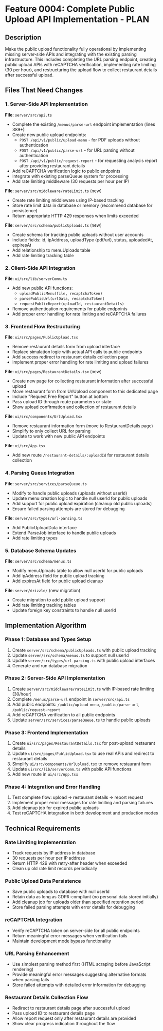# Feature 0004: Complete Public Upload API Implementation - PLAN

## Description

Make the public upload functionality fully operational by implementing missing server-side APIs and integrating with the existing parsing infrastructure. This includes completing the URL parsing endpoint, creating public upload APIs with reCAPTCHA verification, implementing rate limiting (30 per hour), and restructuring the upload flow to collect restaurant details after successful upload.

## Files That Need Changes

### 1. Server-Side API Implementation

**File**: `server/src/api.ts`
- Complete the existing `/menus/parse-url` endpoint implementation (lines 389+)
- Create new public upload endpoints:
  - `POST /api/v1/public/upload-menu` - for PDF uploads without authentication
  - `POST /api/v1/public/parse-url` - for URL parsing without authentication  
  - `POST /api/v1/public/request-report` - for requesting analysis report after providing restaurant details
- Add reCAPTCHA verification logic to public endpoints
- Integrate with existing parseQueue system for processing
- Add rate limiting middleware (30 requests per hour per IP)

**File**: `server/src/middleware/rateLimit.ts` (new)
- Create rate limiting middleware using IP-based tracking
- Store rate limit data in database or memory (recommend database for persistence)
- Return appropriate HTTP 429 responses when limits exceeded

**File**: `server/src/schema/publicUploads.ts` (new)
- Create schema for tracking public uploads without user accounts
- Include fields: id, ipAddress, uploadType (pdf/url), status, uploadedAt, expiresAt
- Add relationship to menuUploads table
- Add rate limiting tracking table

### 2. Client-Side API Integration

**File**: `ui/src/lib/serverComm.ts`
- Add new public API functions:
  - `uploadPublicMenu(file, recaptchaToken)` 
  - `parsePublicUrl(urlData, recaptchaToken)`
  - `requestPublicReport(uploadId, restaurantDetails)`
- Remove authentication requirements for public endpoints
- Add proper error handling for rate limiting and reCAPTCHA failures

### 3. Frontend Flow Restructuring

**File**: `ui/src/pages/PublicUpload.tsx`
- Remove restaurant details form from upload interface
- Replace simulation logic with actual API calls to public endpoints
- Add success redirect to restaurant details collection page
- Implement proper error handling for rate limiting and upload failures

**File**: `ui/src/pages/RestaurantDetails.tsx` (new)
- Create new page for collecting restaurant information after successful upload
- Move restaurant form from UrlUpload component to this dedicated page
- Include "Request Free Report" button at bottom
- Pass upload ID through route parameters or state
- Show upload confirmation and collection of restaurant details

**File**: `ui/src/components/UrlUpload.tsx`
- Remove restaurant information form (move to RestaurantDetails page)
- Simplify to only collect URL for parsing
- Update to work with new public API endpoints

**File**: `ui/src/App.tsx`
- Add new route `/restaurant-details/:uploadId` for restaurant details collection

### 4. Parsing Queue Integration

**File**: `server/src/services/parseQueue.ts`
- Modify to handle public uploads (uploads without userId)
- Update menu creation logic to handle null userId for public uploads
- Add support for public upload expiration (cleanup old public uploads)
- Ensure failed parsing attempts are stored for debugging

**File**: `server/src/types/url-parsing.ts`
- Add PublicUploadData interface
- Extend ParseJob interface to handle public uploads
- Add rate limiting types

### 5. Database Schema Updates

**File**: `server/src/schema/menus.ts`
- Modify menuUploads table to allow null userId for public uploads
- Add ipAddress field for public upload tracking
- Add expiresAt field for public upload cleanup

**File**: `server/drizzle/` (new migration)
- Create migration to add public upload support
- Add rate limiting tracking tables
- Update foreign key constraints to handle null userId

## Implementation Algorithm

### Phase 1: Database and Types Setup
1. Create `server/src/schema/publicUploads.ts` with public upload tracking
2. Update `server/src/schema/menus.ts` to support null userId
3. Update `server/src/types/url-parsing.ts` with public upload interfaces
4. Generate and run database migration

### Phase 2: Server-Side API Implementation  
1. Create `server/src/middleware/rateLimit.ts` with IP-based rate limiting (30/hour)
2. Complete `/menus/parse-url` endpoint in `server/src/api.ts`
3. Add public endpoints: `/public/upload-menu`, `/public/parse-url`, `/public/request-report`
4. Add reCAPTCHA verification to all public endpoints
5. Update `server/src/services/parseQueue.ts` to handle public uploads

### Phase 3: Frontend Implementation
1. Create `ui/src/pages/RestaurantDetails.tsx` for post-upload restaurant details
2. Update `ui/src/pages/PublicUpload.tsx` to use real APIs and redirect to restaurant details
3. Simplify `ui/src/components/UrlUpload.tsx` to remove restaurant form
4. Update `ui/src/lib/serverComm.ts` with public API functions
5. Add new route in `ui/src/App.tsx`

### Phase 4: Integration and Error Handling
1. Test complete flow: upload → restaurant details → report request
2. Implement proper error messages for rate limiting and parsing failures
3. Add cleanup job for expired public uploads
4. Test reCAPTCHA integration in both development and production modes

## Technical Requirements

### Rate Limiting Implementation
- Track requests by IP address in database
- 30 requests per hour per IP address
- Return HTTP 429 with retry-after header when exceeded
- Clean up old rate limit records periodically

### Public Upload Data Persistence
- Save public uploads to database with null userId
- Retain data as long as GDPR-compliant (no personal data stored initially)
- Add cleanup job for uploads older than specified retention period
- Store failed parsing attempts with error details for debugging

### reCAPTCHA Integration
- Verify reCAPTCHA token on server-side for all public endpoints
- Return meaningful error messages when verification fails
- Maintain development mode bypass functionality

### URL Parsing Enhancement  
- Use simplest parsing method first (HTML scraping before JavaScript rendering)
- Provide meaningful error messages suggesting alternative formats when parsing fails
- Store failed attempts with detailed error information for debugging

### Restaurant Details Collection Flow
- Redirect to restaurant details page after successful upload
- Pass upload ID to restaurant details page
- Allow report request only after restaurant details are provided
- Show clear progress indication throughout the flow